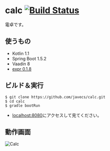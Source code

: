# calc [![Build Status](https://travis-ci.org/javecs/calc.svg?branch=master)](https://travis-ci.org/javecs/calc)
電卓です。

## 使うもの
- Kotlin 1.1
- Spring Boot 1.5.2
- Vaadin 8
- [expr 0.1.8](https://github.com/javecs/expr) 

## ビルド＆実行
```
$ git clone https://github.com/javecs/calc.git
$ cd calc
$ gradle bootRun
```
- [localhost:8080](http://localhost:8080/)にアクセスして見てください。

## 動作画面
![Calc](http://i.imgur.com/hDFM0Iu.gif)
